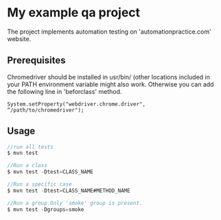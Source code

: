 # My example qa project

The project implements automation testing on 'automationpractice.com' website.

## Prerequisites

Сhromedriver should be installed in usr/bin/ (other locations included in your PATH environment variable might also work. Otherwise you can add the following line in 'beforclass' method.

```
System.setProperty("webdriver.chrome.driver", “/path/to/chromedriver");
```


## Usage

```java
//run all tests
$ mvn test

//Run a class
$ mvn test -Dtest=CLASS_NAME

//Run a specific case
$ mvn test -Dtest=CLASS_NAME#METHOD_NAME

//Run a group.Only 'smoke' group is present.
$ mvn test -Dgroups=smoke
```